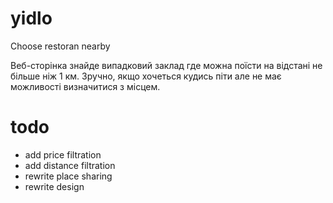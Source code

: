 # yidlo
Choose restoran nearby

Веб-сторінка знайде випадковий заклад где можна поїсти на відстані не більше ніж 1 км.
Зручно, якщо хочеться кудись піти але не має можливості визначитися з місцем.


# todo
- add price filtration
- add distance filtration
- rewrite place sharing
- rewrite design
